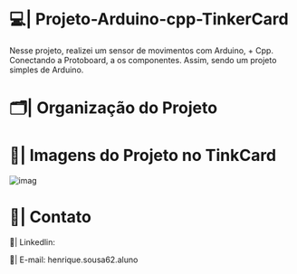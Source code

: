 # 💻| Projeto-Arduino-cpp-TinkerCard
 
  Nesse projeto, realizei um sensor de movimentos com Arduino, + Cpp. Conectando a Protoboard, a os componentes. Assim, sendo um projeto simples de Arduino.

# 🗂️| Organização do Projeto
   
            
  
# 📑| Imagens do Projeto no TinkCard
  
![imag](https://github.com/user-attachments/assets/a318b6ee-bb10-40b8-add4-95fb8471fec1)
   
# 📧| Contato  
  
  📱| Linkedlin:   
  
  📩| E-mail: henrique.sousa62.aluno 
 